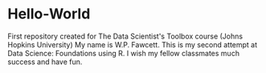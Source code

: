 # Hello-World
First repository created for The Data Scientist's Toolbox course (Johns Hopkins University) 
My name is W.P. Fawcett. This is my second attempt at Data Science: Foundations using R. I wish my fellow classmates much success and have fun.
